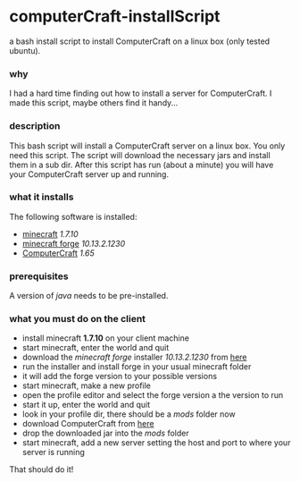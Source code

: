 # computerCraft-installScript
a bash install script to install ComputerCraft on a linux box (only tested ubuntu).

### why
I had a hard time finding out how to install a server for ComputerCraft. I made this script, maybe others find it handy...

### description
This bash script will install a ComputerCraft server on a linux box. You only need this script. The script will download the necessary jars and install them in a sub dir. After this script has run (about a minute) you will have your ComputerCraft server up and running.

### what it installs
The following software is installed:
- [minecraft](https://mcversions.net) *1.7.10*
- [minecraft forge](http://files.minecraftforge.net) *10.13.2.1230*
- [ComputerCraft](http://www.computercraft.info) *1.65*

### prerequisites
A version of *java* needs to be pre-installed.

### what you must do on the client
- install minecraft **1.7.10** on your client machine
- start minecraft, enter the world and quit
- download the *minecraft forge* installer *10.13.2.1230* from [here](http://files.minecraftforge.net)
- run the installer and install forge in your usual minecraft folder
- it will add the forge version to your possible versions
- start minecraft, make a new profile
- open the profile editor and select the forge version a the version to run
- start it up, enter the world and quit
- look in your profile dir, there should be a *mods* folder now
- download ComputerCraft from [here](http://www.computercraft.info)
- drop the downloaded jar into the *mods* folder
- start minecraft, add a new server setting the host and port to where your server is running

That should do it!
